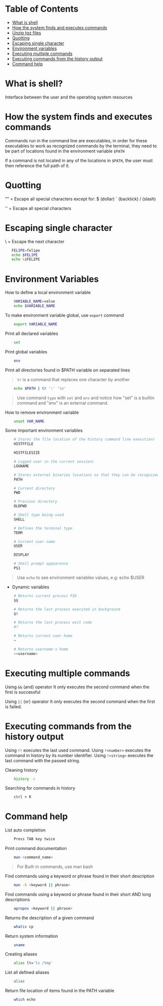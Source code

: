 # Table of Contents
- [What is shell](#what-is-shell)<br>
- [How the system finds and executes commands](#how-the-system-finds-and-executes-commands)<br>
- [Unzip tgz files](#unzip-tgz-files)<br>
- [Quotting](#quotting)<br>
- [Escaping single character](#escaping-single-character)<br>
- [Environment variables](#environment-variables)<br>
- [Executing multiple commands](#executing-multiple-commands)<br>
- [Executing commands from the history output](#executing-commands-from-the-history-output)<br>
- [Command help](#command-help)<br>

# What is shell?

Interface between the user and the operating system resources

# How the system finds and executes commands

Commands run in the command line are executables, in order for these executables to work as recognized commands by the terminal, they need to be part of locations found in the environment variable `$PATH`

If a command is not located in any of the locations in `$PATH`, the user must then reference the full path of it.

# Quotting

 "" = Escape all special characters except for: $ (dollar) ` (backtick) / (slash)

 '' = Escape all special characters

# Escaping single character

 \ = Escape the next character
 ```bash
    FELIPE=felipe
    echo $FELIPE
    echo \$FELIPE
 ```

# Environment Variables

How to define a local environment variable

```bash
    VARIABLE_NAME=value
    echo $VARIABLE_NAME
```

To make environment variable global, use `export` command
```bash
    export VARIABLE_NAME
```

Print all declared variables
```bash
    set
```

Print global variables
```bash
    env
```

Print all directories found in $PATH variable on separated lines
> `tr` is a command that replaces one character by another
```bash
    echo $PATH | tr ':' '\n'
```

> Use command `type` with `set` and `env` and notice how "set" is a builtin command and "env" is an external command.

How to remove environment variable
```bash
    unset VAR_NAME
```

Some important environment variables

```bash
    # Stores the file location of the history command line execution)
    HISTFFILE

    HISTFILESIZE

    # Logged user in the current session)
    LOGNAME

    # Stores external binaries locations so that they can be recognized by the command line without having to use absolute path
    PATH

    # Current directory
    PWD

    # Previous directory
    OLDPWD

    # Shell type being used
    SHELL

    # Defines the terminal type
    TERM

    # Current user name
    USER

    DISPLAY

    # Shell prompt appearence
    PS1
```
> Use `echo` to see environment variables values, e.g: echo $USER

- Dynamic variables
```bash
    # Returns current process PID
    $$

    # Returns the last process executed in background
    $!

    # Returns the last process exit code
    #?

    # Returns current user home
    ~

    # Returns username's home
    ~<username>
```

# Executing multiple commands

Using `&&` (and) operator
It only executes the second command when the first is successful

Using `||` (or) operator
It only executes the second command when the first is failed.

# Executing commands from the history output

Using `!!` executes the last used command.
Using `!<number>` executes the command in history by its number identifier.
Using `!<string>` executes the last command with the passed string.

Cleaning history
```bash
    history -c
```

Searching for commands in history
```bash
    ctrl + R
```


# Command help

List auto completion
```bash
    Press TAB key twice
```

Print command documentation
```bash
    man <command_name>
```
> For Built-in commands, use man bash

Find commands using a keyword or phrase found in their short description
```bash
    man -k <keyword || phrase>
```

Find commands using a keyword or phrase found in their short AND long descriptions
```bash
    apropos <keyword || phrase>
```

Returns the description of a given command
```bash
    whatis cp
```

Return system information
```bash
    uname
```

Creating aliases
```bash
    alias lt='ls /tmp'
```

List all defined aliases
```bash
    alias
```

Return file location of items found in the PATH variable
```bash
    which echo
```